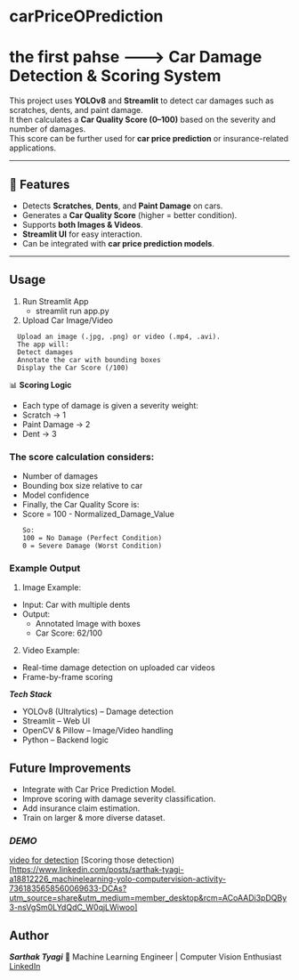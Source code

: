 # carPriceOPrediction
# the first pahse --->  Car Damage Detection & Scoring System

This project uses **YOLOv8** and **Streamlit** to detect car damages such as scratches, dents, and paint damage.  
It then calculates a **Car Quality Score (0–100)** based on the severity and number of damages.  
This score can be further used for **car price prediction** or insurance-related applications.

---

## 📌 Features
- Detects **Scratches**, **Dents**, and **Paint Damage** on cars.
- Generates a **Car Quality Score** (higher = better condition).
- Supports **both Images & Videos**.
- **Streamlit UI** for easy interaction.
- Can be integrated with **car price prediction models**.

---
## Usage
1. Run Streamlit App
   - streamlit run app.py
2. Upload Car Image/Video
```
  Upload an image (.jpg, .png) or video (.mp4, .avi).
  The app will:
  Detect damages
  Annotate the car with bounding boxes
  Display the Car Score (/100)
```
📊 **Scoring Logic**
  - Each type of damage is given a severity weight:
  - Scratch → 1
  - Paint Damage → 2
  - Dent → 3
### The score calculation considers:
  - Number of damages
  - Bounding box size relative to car
  - Model confidence
  - Finally, the Car Quality Score is:
  - Score = 100 - Normalized_Damage_Value
    ```
    So:
    100 = No Damage (Perfect Condition)
    0 = Severe Damage (Worst Condition)
    ```
### Example Output
1. Image Example:
  - Input: Car with multiple dents
  - Output:
    - Annotated Image with boxes
    - Car Score: 62/100
2. Video Example:
  - Real-time damage detection on uploaded car videos
  - Frame-by-frame scoring


 ***Tech Stack***
- YOLOv8 (Ultralytics) – Damage detection
- Streamlit – Web UI
- OpenCV & Pillow – Image/Video handling
- Python – Backend logic

  
## Future Improvements 
- Integrate with Car Price Prediction Model.
- Improve scoring with damage severity classification.
- Add insurance claim estimation.
- Train on larger & more diverse dataset.

### ***DEMO***
[video for detection](https://www.linkedin.com/posts/sarthak-tyagi-a18812226_machinelearning-yolo-computervision-activity-7361832762640617474-uKed?utm_source=share&utm_medium=member_desktop&rcm=ACoAADi3pDQBy3-nsVgSm0LYdQdC_W0qjLWiwoo)
[Scoring those detection)[https://www.linkedin.com/posts/sarthak-tyagi-a18812226_machinelearning-yolo-computervision-activity-7361835658560069633-DCAs?utm_source=share&utm_medium=member_desktop&rcm=ACoAADi3pDQBy3-nsVgSm0LYdQdC_W0qjLWiwoo]

## Author
***Sarthak Tyagi***
📌 Machine Learning Engineer | Computer Vision Enthusiast
[LinkedIn](www.linkedin.com/in/sarthak-tyagi-a18812226)
